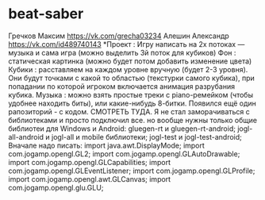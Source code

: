 # beat-saber
Гречков Максим
https://vk.com/grecha03234
Алешин Александр
https://vk.com/id489740143
*Проект : Игру написать на 2х потоках — музыка и сама игра (можно выделить 3й поток для кубиков)
	Фон : статическая картинка (можно будет потом добавить изменение цвета)
	Кубики : расставляем на каждом уровне вручную (будет 2-3 уровня). Они будут точками с какой то областью (текстурки самого кубика), при попадании по которой игроком включается анимация разрубания кубика.
	Музыка : можно взять простые треки с piano-ремейком (чтобы удобнее находить биты), или какие-нибудь 8-битки.
	Появился ещё один рапозиторий - с кодом. СМОТРЕТЬ ТУДА.
Я не стал заморачиваться с библиотеками и просто подключил все. но вообще нужны только общие библиотеи для Windows и Android:
gluegen-rt и gluegen-rt-android;
jogl-all-android и jogl-all и mobile библиотеки;
jogl-test и jogl-test-android;
Вначале надо писать:
import java.awt.DisplayMode;
import com.jogamp.opengl.GL2;
import com.jogamp.opengl.GLAutoDrawable;
import com.jogamp.opengl.GLCapabilities;
import com.jogamp.opengl.GLEventListener;
import com.jogamp.opengl.GLProfile;
import com.jogamp.opengl.awt.GLCanvas;
import com.jogamp.opengl.glu.GLU;